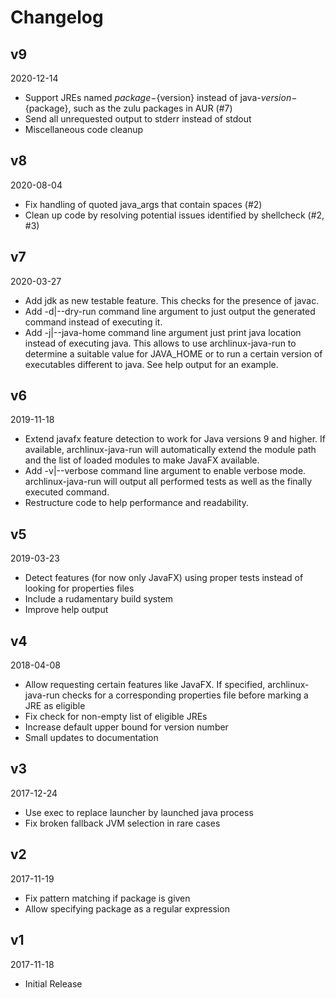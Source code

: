 # Changelog

## v9
2020-12-14

* Support JREs named ${package}-${version} instead of
  java-${version}-${package}, such as the zulu packages in AUR (#7)
* Send all unrequested output to stderr instead of stdout
* Miscellaneous code cleanup

## v8
2020-08-04

* Fix handling of quoted java_args that contain spaces (#2)
* Clean up code by resolving potential issues identified by shellcheck (#2, #3)

## v7
2020-03-27

* Add jdk as new testable feature. This checks for the presence of
  javac.
* Add -d|--dry-run command line argument to just output the generated
  command instead of executing it.
* Add -j|--java-home command line argument just print java location
  instead of executing java. This allows to use archlinux-java-run to
  determine a suitable value for JAVA_HOME or to run a certain version
  of executables different to java. See help output for an example.

## v6
2019-11-18

* Extend javafx feature detection to work for Java versions 9 and
  higher. If available, archlinux-java-run will automatically
  extend the module path and the list of loaded modules to make
  JavaFX available.
* Add -v|--verbose command line argument to enable verbose mode.
  archlinux-java-run will output all performed tests as well as the
  finally executed command.
* Restructure code to help performance and readability.

## v5
2019-03-23

* Detect features (for now only JavaFX) using proper tests instead of
  looking for properties files
* Include a rudamentary build system
* Improve help output

## v4
2018-04-08

* Allow requesting certain features like JavaFX. If specified,
  archlinux-java-run checks for a corresponding properties file before
  marking a JRE as eligible
* Fix check for non-empty list of eligible JREs
* Increase default upper bound for version number
* Small updates to documentation

## v3
2017-12-24

* Use exec to replace launcher by launched java process
* Fix broken fallback JVM selection in rare cases


## v2
2017-11-19

* Fix pattern matching if package is given
* Allow specifying package as a regular expression


## v1
2017-11-18

* Initial Release
